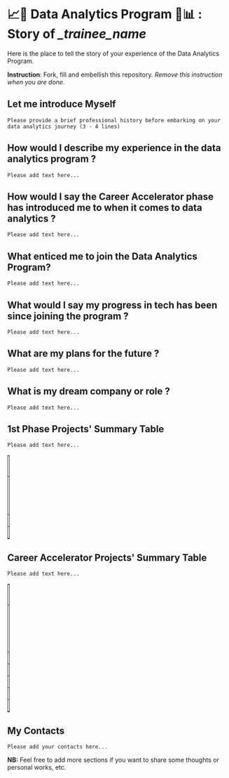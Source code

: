 # 📈🧪 Data Analytics Program 🧠📊 : Story of *___trainee_name__*
Here is the place to tell the story of your experience of the Data Analytics Program.

**Instruction**: Fork, fill and embellish this repository. *Remove this instruction when you are done.*

## Let me introduce Myself
`Please provide a brief professional history before embarking on your data analytics journey (3 - 4 lines)`

## How would I describe my experience in the data analytics program ? 
`Please add text here...`

## How would I say the Career Accelerator phase has introduced me to when it comes to data analytics ? 
`Please add text here...`

## What enticed me to join the Data Analytics Program?
`Please add text here...`

## What would I say my progress in tech has been since joining the program ? 
`Please add text here...`

## What are my plans for the future ?
`Please add text here...`

## What is my dream company or role ?
`Please add text here...`

## 1st Phase Projects' Summary Table
`Please add text here...`
<table style="width: 1%;" border="1" cellpadding="1">
<tbody>
<tr>
<td>#</td>
<td>Project's Name</td>
<td>Description</td>
<td>Additional</td>
</tr>

<tr>
<td>1</td>
<td> </td>
<td>Add the project description here...</td>
<td>Add any additional info here...</td>
</tr>

<tr>
<td>2</td>
<td> </td>
<td> </td>
<td> </td>
</tr>

<tr>
<td>3</td>
<td> </td>
<td> </td>
<td> </td>
</tr>

</tbody>
</table>

## Career Accelerator Projects' Summary Table
`Please add text here...`
<table style="width: 1%;" border="1" cellpadding="1">
<tbody>
<tr>
<td>#</td>
<td>Project's Name</td>
<td>Description</td>
<td>App</td>
<td>Article</td>
<td>App repository</td>
<td>Dev repository</td>
</tr>

<tr>
<td>1</td>
<td> </td>
<td>Add the project description here...</td>
<td>Add the app link here...</td>
<td>Add the article link here...</td>
<td>Add the app repository link here...</td>
<td>Add the development repository link here...</td>
</tr>

<tr>
<td>2</td>
<td> </td>
<td> </td>
<td> </td>
<td> </td>
<td> </td>
<td> </td>
</tr>

<tr>
<td>3</td>
<td> </td>
<td> </td>
<td> </td>
<td> </td>
<td> </td>
<td> </td>
</tr>

<tr>
<td>4</td>
<td> </td>
<td> </td>
<td> </td>
<td> </td>
<td> </td>
<td> </td>
</tr>

<tr>
<td>5</td>
<td> </td>
<td> </td>
<td> </td>
<td> </td>
<td> </td>
<td> </td>
</tr>

<tr>
<td>6</td>
<td> </td>
<td> </td>
<td> </td>
<td> </td>
<td> </td>
<td> </td>
</tr>

</tbody>
</table>

## My Contacts
`Please add your contacts here...`

**NB:**
Feel free to add more sections if you want to share some thoughts or personal works, etc.